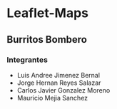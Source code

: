 # Leaflet-Maps

## Burritos Bombero
### Integrantes
* Luis Andree Jimenez Bernal
* Jorge Hernan Reyes Salazar
* Carlos Javier Gonzalez Moreno
* Mauricio Mejia Sanchez
